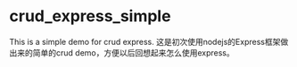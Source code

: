 # crud_express_simple
This is a simple demo for crud express.
这是初次使用nodejs的Express框架做出来的简单的crud demo，方便以后回想起来怎么使用express。
